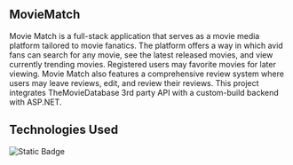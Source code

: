 ## MovieMatch
Movie Match is a full-stack application that serves as a movie media platform tailored to movie fanatics. The platform offers a way in which avid fans can search for any movie, see the latest released movies, and view currently trending movies.
Registered users may favorite movies for later viewing. Movie Match also features a comprehensive review system where users may leave reviews, edit, and review their reviews. This project integrates TheMovieDatabase 3rd party API with a custom-build backend with ASP.NET. 

## Technologies Used
![Static Badge](https://img.shields.io/badge/TailwindCSS-blue)



